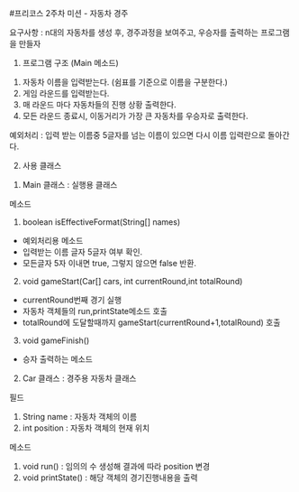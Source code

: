#프리코스 2주차 미션 - 자동차 경주 

요구사항 : n대의 자동차를 생성 후, 경주과정을 보여주고, 우승자를 출력하는 프로그램을 만들자  
 1. 프로그램 구조  (Main 메소드)  
 1) 자동차 이름을 입력받는다. (쉼표를 기준으로 이름을 구분한다.)  
 2) 게임 라운드를 입력받는다.  
 3) 매 라운드 마다 자동차들의 진행 상황 출력한다.  
 4) 모든 라운드 종료시, 이동거리가 가장 큰 자동차를 우승자로 출력한다.   
     
 예외처리 : 입력 받는 이름중 5글자를 넘는 이름이 있으면 다시 이름 입력란으로 돌아간다.     
  
 2. 사용 클래스  
  
 1) Main 클래스 : 실행용 클래스  
   
  메소드  
  1. boolean isEffectiveFormat(String[] names)    
   - 예외처리용 메소드  
   - 입력받는 이름 글자 5글자 여부 확인.   
   - 모든글자 5자 이내면 true, 그렇지 않으면 false 반환.  
  
  2. void gameStart(Car[] cars, int currentRound,int totalRound)  
   - currentRound번째 경기 실행  
   - 자동차 객체들의 run,printState메소드 호출  
   - totalRound에 도달할때까지 gameStart(currentRound+1,totalRound) 호출    
    
  3. void gameFinish()  
   - 승자 출력하는 메소드  
  
 2) Car 클래스 : 경주용 자동차 클래스  
     
  필드   
  1. String name : 자동차 객체의 이름  
  2. int position : 자동차 객체의 현재 위치  
      
  메소드  
  1. void run() :  임의의 수 생성해 결과에 따라 position 변경  
  2. void printState() : 해당 객체의 경기진행내용을 출력  

